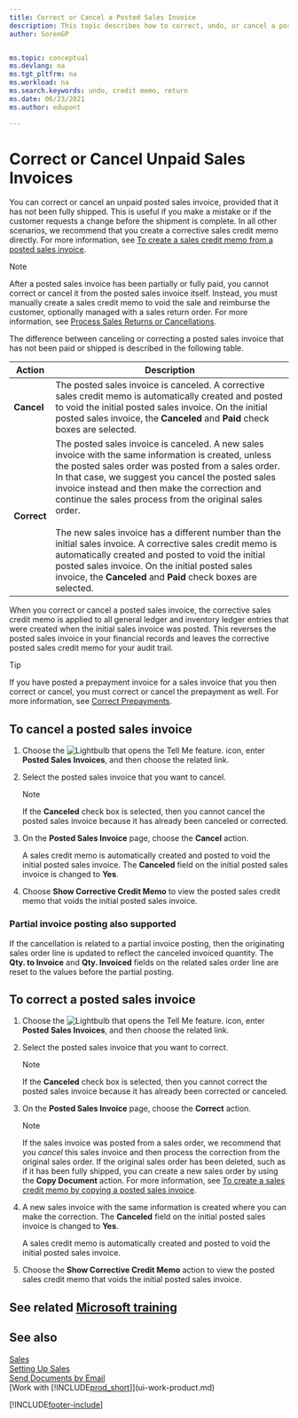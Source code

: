 ```yaml
---
title: Correct or Cancel a Posted Sales Invoice
description: This topic describes how to correct, undo, or cancel a posted sales invoice and apply a sales credit memo.
author: SorenGP


ms.topic: conceptual
ms.devlang: na
ms.tgt_pltfrm: na
ms.workload: na
ms.search.keywords: undo, credit memo, return
ms.date: 06/23/2021
ms.author: edupont

---
```

# Correct or Cancel Unpaid Sales Invoices

You can correct or cancel an unpaid posted sales invoice, provided that it has not been fully shipped. This is useful if you make a mistake or if the customer requests a change before the shipment is complete. In all other scenarios, we recommend that you create a corrective sales credit memo directly. For more information, see [To create a sales credit memo from a posted sales invoice](sales-how-process-sales-returns-cancellations.md#to-create-a-sales-credit-memo-from-a-posted-sales-invoice).  

> [!NOTE]  
> After a posted sales invoice has been partially or fully paid, you cannot correct or cancel it from the posted sales invoice itself. Instead, you must manually create a sales credit memo to void the sale and reimburse the customer, optionally managed with a sales return order. For more information, see [Process Sales Returns or Cancellations](sales-how-process-sales-returns-cancellations.md).

The difference between canceling or correcting a posted sales invoice that has not been paid or shipped is described in the following table.

| Action | Description |
| --- | --- |
| **Cancel** |The posted sales invoice is canceled. A corrective sales credit memo is automatically created and posted to void the initial posted sales invoice. On the initial posted sales invoice, the **Canceled** and **Paid** check boxes are selected. |
| **Correct** |The posted sales invoice is canceled. A new sales invoice with the same information is created, unless the posted sales order was posted from a sales order. In that case, we suggest you cancel the posted sales invoice instead and then make the correction and continue the sales process from the original sales order. <br/><br/>The new sales invoice has a different number than the initial sales invoice. A corrective sales credit memo is automatically created and posted to void the initial posted sales invoice. On the initial posted sales invoice, the **Canceled** and **Paid** check boxes are selected. |

When you correct or cancel a posted sales invoice, the corrective sales credit memo is applied to all general ledger and inventory ledger entries that were created when the initial sales invoice was posted. This reverses the posted sales invoice in your financial records and leaves the corrective posted sales credit memo for your audit trail.  

> [!TIP]
> If you have posted a prepayment invoice for a sales invoice that you then correct or cancel, you must correct or cancel the prepayment as well. For more information, see [Correct Prepayments](finance-how-to-correct-prepayments.md).

## To cancel a posted sales invoice

1. Choose the ![Lightbulb that opens the Tell Me feature.](media/ui-search/search_small.png "Tell me what you want to do") icon, enter **Posted Sales Invoices**, and then choose the related link.  
2. Select the posted sales invoice that you want to cancel.

    > [!NOTE]  
    >   If the **Canceled** check box is selected, then you cannot cancel the posted sales invoice because it has already been canceled or corrected.
3. On the **Posted Sales Invoice** page, choose the **Cancel** action.

    A sales credit memo is automatically created and posted to void the initial posted sales invoice. The **Canceled** field on the initial posted sales invoice is changed to **Yes**.
4. Choose **Show Corrective Credit Memo** to view the posted sales credit memo that voids the initial posted sales invoice.

### Partial invoice posting also supported

If the cancellation is related to a partial invoice posting, then the originating sales order line is updated to reflect the canceled invoiced quantity. The **Qty. to Invoice** and **Qty. Invoiced** fields on the related sales order line are reset to the values before the partial posting.

## To correct a posted sales invoice

1. Choose the ![Lightbulb that opens the Tell Me feature.](media/ui-search/search_small.png "Tell me what you want to do") icon, enter **Posted Sales Invoices**, and then choose the related link.  
2. Select the posted sales invoice that you want to correct.

    > [!NOTE]  
    >   If the **Canceled** check box is selected, then you cannot correct the posted sales invoice because it has already been corrected or canceled.
3. On the **Posted Sales Invoice** page, choose the **Correct** action.  

    > [!NOTE]
    > If the sales invoice was posted from a sales order, we recommend that you *cancel* this sales invoice and then process the correction from the original sales order. If the original sales order has been deleted, such as if it has been fully shipped, you can create a new sales order by using the **Copy Document** action. For more information, see [To create a sales credit memo by copying a posted sales invoice](sales-how-process-sales-returns-cancellations.md#to-create-a-sales-credit-memo-by-copying-a-posted-sales-invoice).
4. A new sales invoice with the same information is created where you can make the correction. The **Canceled** field on the initial posted sales invoice is changed to **Yes**.

    A sales credit memo is automatically created and posted to void the initial posted sales invoice.
5. Choose the **Show Corrective Credit Memo** action to view the posted sales credit memo that voids the initial posted sales invoice.

## See related [Microsoft training](/training/modules/ship-invoice-items-dynamics-365-business-central/)

## See also

[Sales](sales-manage-sales.md)  
[Setting Up Sales](sales-setup-sales.md)  
[Send Documents by Email](ui-how-send-documents-email.md)  
[Work with [!INCLUDE[prod_short](includes/prod_short.md)]](ui-work-product.md)


[!INCLUDE[footer-include](includes/footer-banner.md)]
